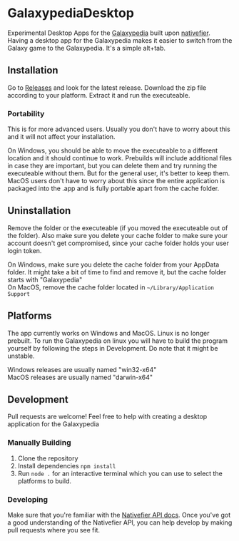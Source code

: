 # GalaxypediaDesktop
Experimental Desktop Apps for the [Galaxypedia](https://robloxgalaxy.wiki) built upon [nativefier](https://github.com/nativefier/nativefier). Having a desktop app for the Galaxypedia makes it easier to switch from the Galaxy game to the Galaxypedia. It's a simple alt+tab.

## Installation
Go to [Releases](https://github.com/smallketchup82/GalaxypediaDesktop/releases) and look for the latest release. Download the zip file according to your platform. Extract it and run the executeable.

### Portability
This is for more advanced users. Usually you don't have to worry about this and it will not affect your installation.

On Windows, you should be able to move the executeable to a different location and it should continue to work. Prebuilds will include additional files in case they are important, but you can delete them and try running the executeable without them. But for the general user, it's better to keep them.  
MacOS users don't have to worry about this since the entire application is packaged into the .app and is fully portable apart from the cache folder.

## Uninstallation
Remove the folder or the executeable (if you moved the executeable out of the folder). Also make sure you delete your cache folder to make sure your account doesn't get compromised, since your cache folder holds your user login token.

On Windows, make sure you delete the cache folder from your AppData folder. It might take a bit of time to find and remove it, but the cache folder starts with "Galaxypedia"  
On MacOS, remove the cache folder located in `~/Library/Application Support`

## Platforms
The app currently works on Windows and MacOS. Linux is no longer prebuilt. To run the Galaxypedia on linux you will have to build the program yourself by following the steps in Development. Do note that it might be unstable.

Windows releases are usually named "win32-x64"  
MacOS releases are usually named "darwin-x64"

## Development
Pull requests are welcome! Feel free to help with creating a desktop application for the Galaxypedia

### Manually Building
1. Clone the repository
2. Install dependencies `npm install`
3. Run `node .` for an interactive terminal which you can use to select the platforms to build.

### Developing
Make sure that you're familiar with the [Nativefier API docs](https://github.com/nativefier/nativefier/blob/master/API.md). Once you've got a good understanding of the Nativefier API, you can help develop by making pull requests where you see fit.
